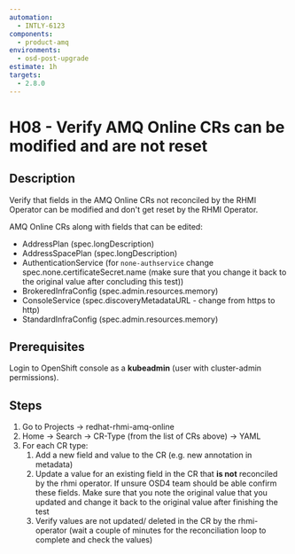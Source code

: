 ```yaml
---
automation:
  - INTLY-6123
components:
  - product-amq
environments:
  - osd-post-upgrade
estimate: 1h
targets:
  - 2.8.0
---
```


# H08 - Verify AMQ Online CRs can be modified and are not reset

## Description

Verify that fields in the AMQ Online CRs not reconciled by the RHMI Operator can be modified and don't get reset by the RHMI Operator.

AMQ Online CRs along with fields that can be edited:

- AddressPlan (spec.longDescription)
- AddressSpacePlan (spec.longDescription)
- AuthenticationService (for `none-authservice` change spec.none.certificateSecret.name (make sure that you change it back to the original value after concluding this test))
- BrokeredInfraConfig (spec.admin.resources.memory)
- ConsoleService (spec.discoveryMetadataURL - change from https to http)
- StandardInfraConfig (spec.admin.resources.memory)

## Prerequisites

Login to OpenShift console as a **kubeadmin** (user with cluster-admin permissions).

## Steps

1. Go to Projects -> redhat-rhmi-amq-online
2. Home -> Search -> CR-Type (from the list of CRs above) -> YAML
3. For each CR type:
   1. Add a new field and value to the CR (e.g. new annotation in metadata)
   2. Update a value for an existing field in the CR that **is not** reconciled by the rhmi operator. If unsure OSD4 team should be able confirm these fields. Make sure that you note the original value that you updated and change it back to the original value after finishing the test
   3. Verify values are not updated/ deleted in the CR by the rhmi-operator (wait a couple of minutes for the reconciliation loop to complete and check the values)
